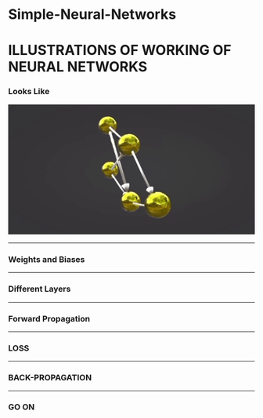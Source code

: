 # Simple-Neural-Networks
<h1>ILLUSTRATIONS OF WORKING OF NEURAL NETWORKS</h1>
<h3>Looks Like</h3>
<img src="https://github.com/arihara-sudhan/Simple-Neural-Networks/blob/main/imgs/intro.gif?raw=true" alt="">
<hr>
<h3>Weights and Biases</h3>
<hr>
<h3>Different Layers</h3>
<hr>
<h3>Forward Propagation</h3>
<hr>
<h3>LOSS</h3>
<hr>
<h3>BACK-PROPAGATION</h3>
<hr>
<h3>GO ON</h3>
